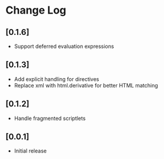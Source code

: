 # Change Log

## [0.1.6]

- Support deferred evaluation expressions

## [0.1.3]

- Add explicit handling for directives
- Replace xml with html.derivative for better HTML matching

## [0.1.2]

- Handle fragmented scriptlets

## [0.0.1]

- Initial release
